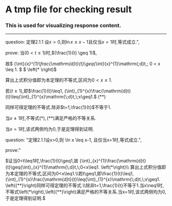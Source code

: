 # A tmp file for checking result

### This is used for visualizing response content.

---
question: 
定理2.1.1 设$x>0$,则$\ln x \leq x-1$且仅当$x=1$时,等式成立.", 

prove:
当$(0 < t \leq 1)$时,$(\frac{1}{t} \geq 1)$,

故$ {\int}_{x}^{1}\frac{\mathrm{d}t}{t}\geq{\int}_{x}^{1}\mathrm{\;d}t,\; 0 < x \leq 1. $ $ \left(* \right)$

算出上式积分值即为本定理的不等式,区间为$0<x\leq 1$.

若$(t\geq1)$,即$\frac{1}{t}\leq1, {\int}_{1}^{x}\frac{\mathrm{d}t}{t}\leq{\int}_{1}^{x}\mathrm{\;d}t,\;x\geq1.$ $\left({**}\right)$

同样可得定理的不等式.除非$t=1,\frac{1}{t}$不等于1.

当$x\neq1$时,不等式$\left(*\right),\left({**}\right)$满足严格的不等关系.

当$x=1$时,该式两侧均为0,于是定理得到证明.

question: "定理2.1.1设x>0,则 \ln x \leq x-1, 且仅当x=1时,等式成立.", 

prove:"

$证当0<t\leq1时,\frac{1}{t}\geq1,故 {\int}_{x}^{1}\frac{\mathrm{d}t}{t}\geq{\int}_{x}^{1}\mathrm{\;d}t,\;0<x\leq1. \left(*\right)\\
算出上式积分值即为本定理的不等式,区间为0<x\leq1.\\若t\geq1,即\frac{1}{t}\leq1, {\int}_{1}^{x}\frac{\mathrm{d}t}{t}\leq{\int}_{1}^{x}\mathrm{\;d}t,\;x\geq1. \left({**}\right)同样可得定理的不等式.\\除非t=1,\frac{1}{t}不等于1.当x\neq1时,不等式\left(*\right),\left({**}\right)满足严格的不等关系.当x=1时,该式两侧均为0,于是定理得到证明.$
